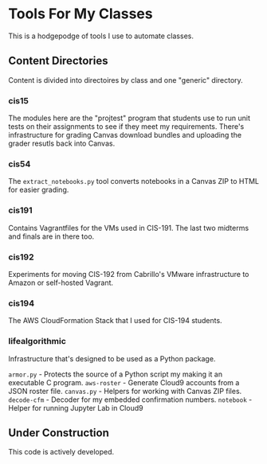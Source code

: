 # Tools For My Classes

This is a hodgepodge of tools I use to automate classes. 

## Content Directories 

Content is divided into directoires by class and one "generic" directory. 

### cis15 

The modules here are the "projtest" program that students use to run unit tests on their assignments to see if they meet my requirements. There's infrastructure for grading Canvas download bundles and uploading the grader resutls back into Canvas. 

### cis54 

The `extract_notebooks.py` tool converts notebooks in a Canvas ZIP to HTML for easier grading. 

### cis191

Contains Vagrantfiles for the VMs used in CIS-191. The last two midterms and finals are in there too. 

### cis192

Experiments for moving CIS-192 from Cabrillo's VMware infrastructure to Amazon or self-hosted Vagrant. 

### cis194

The AWS CloudFormation Stack that I used for CIS-194 students.

### lifealgorithmic 

Infrastructure that's designed to be used as a Python package. 

`armor.py` - Protects the source of a Python script my making it an executable C program. 
`aws-roster` - Generate Cloud9 accounts from a JSON roster file. 
`canvas.py` - Helpers for working with Canvas ZIP files. 
`decode-cfm` - Decoder for my embedded confirmation numbers. 
`notebook` - Helper for running Jupyter Lab in Cloud9

## Under Construction 

This code is actively developed. 